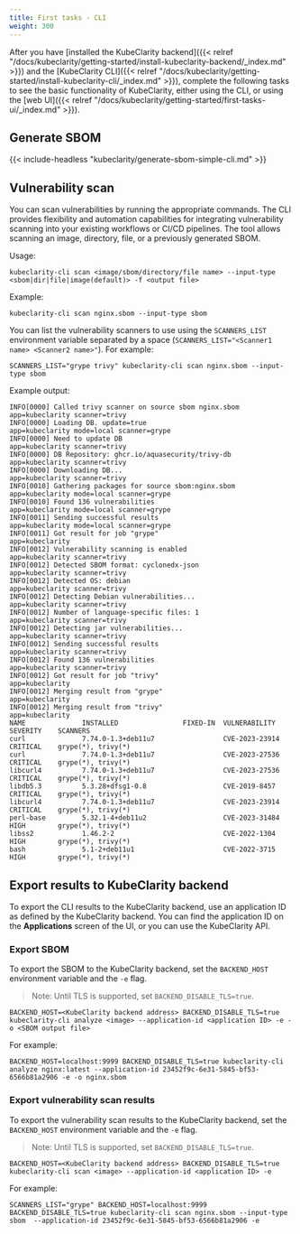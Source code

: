 ```yaml
---
title: First tasks - CLI
weight: 300
---
```


After you have [installed the KubeClarity backend]({{< relref "/docs/kubeclarity/getting-started/install-kubeclarity-backend/_index.md" >}}) and the [KubeClarity CLI]({{< relref "/docs/kubeclarity/getting-started/install-kubeclarity-cli/_index.md" >}}), complete the following tasks to see the basic functionality of KubeClarity, either using the CLI, or using the [web UI]({{< relref "/docs/kubeclarity/getting-started/first-tasks-ui/_index.md" >}}).

## Generate SBOM

{{< include-headless "kubeclarity/generate-sbom-simple-cli.md" >}}

## Vulnerability scan

You can scan vulnerabilities by running the appropriate commands. The CLI provides flexibility and automation capabilities for integrating vulnerability scanning into your existing workflows or CI/CD pipelines. The tool allows scanning an image, directory, file, or a previously generated SBOM.

Usage:

```shell
kubeclarity-cli scan <image/sbom/directory/file name> --input-type <sbom|dir|file|image(default)> -f <output file>
```

Example:

```shell
kubeclarity-cli scan nginx.sbom --input-type sbom
```

You can list the vulnerability scanners to use using the `SCANNERS_LIST` environment variable separated by a space (`SCANNERS_LIST="<Scanner1 name> <Scanner2 name>"`). For example:

```shell
SCANNERS_LIST="grype trivy" kubeclarity-cli scan nginx.sbom --input-type sbom
```

Example output:

```shell
INFO[0000] Called trivy scanner on source sbom nginx.sbom  app=kubeclarity scanner=trivy
INFO[0000] Loading DB. update=true                       app=kubeclarity mode=local scanner=grype
INFO[0000] Need to update DB                             app=kubeclarity scanner=trivy
INFO[0000] DB Repository: ghcr.io/aquasecurity/trivy-db  app=kubeclarity scanner=trivy
INFO[0000] Downloading DB...                             app=kubeclarity scanner=trivy
INFO[0010] Gathering packages for source sbom:nginx.sbom  app=kubeclarity mode=local scanner=grype
INFO[0010] Found 136 vulnerabilities                     app=kubeclarity mode=local scanner=grype
INFO[0011] Sending successful results                    app=kubeclarity mode=local scanner=grype
INFO[0011] Got result for job "grype"                    app=kubeclarity
INFO[0012] Vulnerability scanning is enabled             app=kubeclarity scanner=trivy
INFO[0012] Detected SBOM format: cyclonedx-json          app=kubeclarity scanner=trivy
INFO[0012] Detected OS: debian                           app=kubeclarity scanner=trivy
INFO[0012] Detecting Debian vulnerabilities...           app=kubeclarity scanner=trivy
INFO[0012] Number of language-specific files: 1          app=kubeclarity scanner=trivy
INFO[0012] Detecting jar vulnerabilities...              app=kubeclarity scanner=trivy
INFO[0012] Sending successful results                    app=kubeclarity scanner=trivy
INFO[0012] Found 136 vulnerabilities                     app=kubeclarity scanner=trivy
INFO[0012] Got result for job "trivy"                    app=kubeclarity
INFO[0012] Merging result from "grype"                   app=kubeclarity
INFO[0012] Merging result from "trivy"                   app=kubeclarity
NAME              INSTALLED                FIXED-IN  VULNERABILITY     SEVERITY    SCANNERS
curl              7.74.0-1.3+deb11u7                 CVE-2023-23914    CRITICAL    grype(*), trivy(*)
curl              7.74.0-1.3+deb11u7                 CVE-2023-27536    CRITICAL    grype(*), trivy(*)
libcurl4          7.74.0-1.3+deb11u7                 CVE-2023-27536    CRITICAL    grype(*), trivy(*)
libdb5.3          5.3.28+dfsg1-0.8                   CVE-2019-8457     CRITICAL    grype(*), trivy(*)
libcurl4          7.74.0-1.3+deb11u7                 CVE-2023-23914    CRITICAL    grype(*), trivy(*)
perl-base         5.32.1-4+deb11u2                   CVE-2023-31484    HIGH        grype(*), trivy(*)
libss2            1.46.2-2                           CVE-2022-1304     HIGH        grype(*), trivy(*)
bash              5.1-2+deb11u1                      CVE-2022-3715     HIGH        grype(*), trivy(*)
```

## Export results to KubeClarity backend

To export the CLI results to the KubeClarity backend, use an application ID as defined by the KubeClarity backend.
You can find the application ID on the **Applications** screen of the UI, or you can use the KubeClarity API.

### Export SBOM

To export the SBOM to the KubeClarity backend, set the `BACKEND_HOST` environment variable and the `-e` flag.

> Note: Until TLS is supported, set `BACKEND_DISABLE_TLS=true`.

```shell
BACKEND_HOST=<KubeClarity backend address> BACKEND_DISABLE_TLS=true kubeclarity-cli analyze <image> --application-id <application ID> -e -o <SBOM output file>
```

For example:

```shell
BACKEND_HOST=localhost:9999 BACKEND_DISABLE_TLS=true kubeclarity-cli analyze nginx:latest --application-id 23452f9c-6e31-5845-bf53-6566b81a2906 -e -o nginx.sbom
```

### Export vulnerability scan results

To export the vulnerability scan results to the KubeClarity backend, set the `BACKEND_HOST` environment variable and the `-e` flag.

> Note: Until TLS is supported, set `BACKEND_DISABLE_TLS=true`.

```shell
BACKEND_HOST=<KubeClarity backend address> BACKEND_DISABLE_TLS=true kubeclarity-cli scan <image> --application-id <application ID> -e
```

For example:

```shell
SCANNERS_LIST="grype" BACKEND_HOST=localhost:9999 BACKEND_DISABLE_TLS=true kubeclarity-cli scan nginx.sbom --input-type sbom  --application-id 23452f9c-6e31-5845-bf53-6566b81a2906 -e
```
